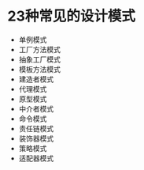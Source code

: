 # 23种常见的设计模式
- 单例模式
- 工厂方法模式
- 抽象工厂模式
- 模板方法模式 
- 建造者模式
- 代理模式
- 原型模式
- 中介者模式
- 命令模式
- 责任链模式
- 装饰器模式
- 策略模式
- 适配器模式
